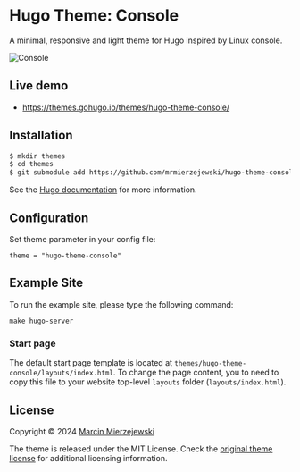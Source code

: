 # Hugo Theme: Console

A minimal, responsive and light theme for Hugo inspired by Linux console. 

![Console](https://github.com/mrmierzejewski/hugo-theme-console/blob/master/images/preview.png?raw=true)

## Live demo

* https://themes.gohugo.io/themes/hugo-theme-console/

## Installation

```sh
$ mkdir themes
$ cd themes
$ git submodule add https://github.com/mrmierzejewski/hugo-theme-console.git hugo-theme-console
```
    
See the [Hugo documentation](https://gohugo.io/themes/installing/) for more information.

## Configuration

Set theme parameter in your config file:

```
theme = "hugo-theme-console"
```

## Example Site

To run the example site, please type the following command:

```
make hugo-server
```

### Start page

The default start page template is located at ```themes/hugo-theme-console/layouts/index.html```. To change the page content, you to need to copy this file to 
your website top-level ```layouts``` folder (```layouts/index.html```).

## License

Copyright © 2024 [Marcin Mierzejewski](https://mrmierzejewski.com/)

The theme is released under the MIT License. Check the [original theme license](https://github.com/panr/hugo-theme-terminal/blob/master/LICENSE.md) for additional licensing information.
